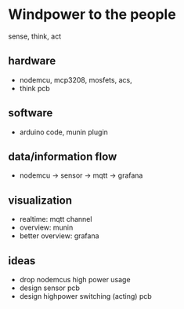 # Windpower to the people
sense, think, act

## hardware
* nodemcu, mcp3208, mosfets, acs, 
* think pcb

## software
* arduino code, munin plugin

## data/information flow
* nodemcu -> sensor -> mqtt -> grafana

## visualization
* realtime: mqtt channel
* overview: munin
* better overview: grafana

## ideas
* drop nodemcus high power usage
* design sensor pcb
* design highpower switching (acting) pcb

